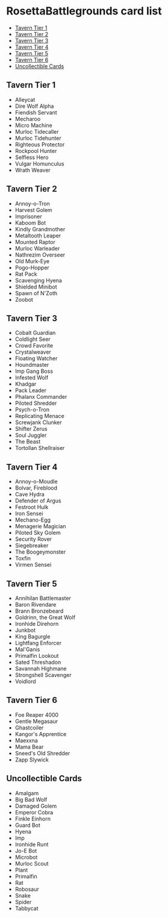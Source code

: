 # RosettaBattlegrounds card list

* [Tavern Tier 1](#tavern-tier-1)
* [Tavern Tier 2](#tavern-tier-2)
* [Tavern Tier 3](#tavern-tier-3)
* [Tavern Tier 4](#tavern-tier-4)
* [Tavern Tier 5](#tavern-tier-5)
* [Tavern Tier 6](#tavern-tier-6)
* [Uncollectible Cards](#uncollectible-cards)

## Tavern Tier 1

- Alleycat
- Dire Wolf Alpha
- Fiendish Servant
- Mecharoo
- Micro Machine
- Murloc Tidecaller
- Murloc Tidehunter
- Righteous Protector
- Rockpool Hunter
- Selfless Hero
- Vulgar Homunculus
- Wrath Weaver

## Tavern Tier 2

- Annoy-o-Tron
- Harvest Golem
- Imprisoner
- Kaboom Bot
- Kindly Grandmother
- Metaltooth Leaper
- Mounted Raptor
- Murloc Warleader
- Nathrezim Overseer
- Old Murk-Eye
- Pogo-Hopper
- Rat Pack
- Scavenging Hyena
- Shielded Minibot
- Spawn of N'Zoth
- Zoobot

## Tavern Tier 3

- Cobalt Guardian
- Coldlight Seer
- Crowd Favorite
- Crystalweaver
- Floating Watcher
- Houndmaster
- Imp Gang Boss
- Infested Wolf
- Khadgar
- Pack Leader
- Phalanx Commander
- Piloted Shredder
- Psych-o-Tron
- Replicating Menace
- Screwjank Clunker
- Shifter Zerus
- Soul Juggler
- The Beast
- Tortollan Shellraiser

## Tavern Tier 4

- Annoy-o-Moudle
- Bolvar, Fireblood
- Cave Hydra
- Defender of Argus
- Festroot Hulk
- Iron Sensei
- Mechano-Egg
- Menagerie Magician
- Piloted Sky Golem
- Security Rover
- Siegebreaker
- The Boogeymonster
- Toxfin
- Virmen Sensei

## Tavern Tier 5

- Annihilan Battlemaster
- Baron Rivendare
- Brann Bronzebeard
- Goldrinn, the Great Wolf
- Ironhide Direhorn
- Junkbot
- King Bagurgle
- Lightfang Enforcer
- Mal'Ganis
- Primalfin Lookout
- Sated Threshadon
- Savannah Highmane
- Strongshell Scavenger
- Voidlord

## Tavern Tier 6

- Foe Reaper 4000
- Gentle Megasaur
- Ghastcoiler
- Kangor's Apprentice
- Maexxna
- Mama Bear
- Sneed's Old Shredder
- Zapp Slywick

## Uncollectible Cards

- Amalgam
- Big Bad Wolf
- Damaged Golem
- Emperor Cobra
- Finkle Einhorn
- Guard Bot
- Hyena
- Imp
- Ironhide Runt
- Jo-E Bot
- Microbot
- Murloc Scout
- Plant
- Primalfin
- Rat
- Robosaur
- Snake
- Spider
- Tabbycat
